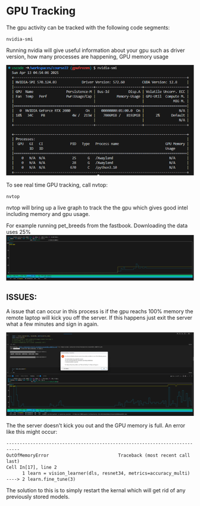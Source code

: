 # GPU Tracking
The gpu activity can be tracked with the following code segments:
```
nvidia-smi
```
Running nvidia will give useful information about your gpu such as driver version, how many processes are happening, GPU memory usage

![nvidia-smi output](/images/nvidi-smi.png)

To see real time GPU tracking, call nvtop:
```
nvtop
```
nvtop will bring up a live graph to track the the gpu which gives good intel including memory and gpu usage.

For example running pet_breeds from the fastbook. Downloading the data uses 25%
![GPU usage](/images/GPU_usage.png)

## ISSUES:
A issue that can occur in this process is if the gpu reachs 100% memory the remote laptop will kick you off the server. If this happens just exit the server what a few minutes and sign in again. 

![GPU Full memory Error](/images/GPU_error.png)

The the server doesn't kick you out and the GPU memory is full. An error like this might occur:
```
---------------------------------------------------------------------------
OutOfMemoryError                          Traceback (most recent call last)
Cell In[17], line 2
      1 learn = vision_learner(dls, resnet34, metrics=accuracy_multi)
----> 2 learn.fine_tune(3)
```

The solution to this is to simply restart the kernal which will get rid of any previously stored models.
